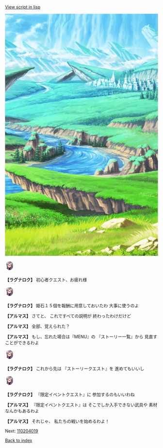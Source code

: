 [View script in lisp](../scripts/110204018.txt)

![plain.png](../images/backgrounds/plain.png)

<img src="../images/units/103611.png" alt="103611.png" height="34"/>

**【ラグナロク】**
初心者クエスト、お疲れ様

<img src="../images/units/103611.png" alt="103611.png" height="34"/>

**【ラグナロク】**
姫石１５個を報酬に用意しておいたわ
大事に使うのよ

**【アルマス】**
さてと、
これですべての説明が
終わったわけだけど

**【アルマス】**
全部、覚えられた？

**【アルマス】**
もし、忘れた場合は『MENU』の
『ストーリー一覧』から
見直すことができるわよ

<img src="../images/units/103611.png" alt="103611.png" height="34"/>

**【ラグナロク】**
これから先は
『ストーリークエスト』を
進めてもいいし

<img src="../images/units/103611.png" alt="103611.png" height="34"/>

**【ラグナロク】**
『限定イベントクエスト』に
参加するのもいいわね

**【アルマス】**
『限定イベントクエスト』は
そこでしか入手できない武具や
素材なんかもあるわよ

**【アルマス】**
それじゃ、
私たちの戦いを始めるわよ！

Next: [110204019](110204019.md)

[Back to index](index.md)
